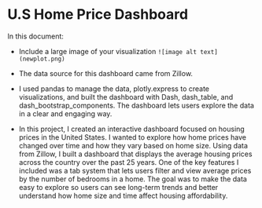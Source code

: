 # U.S Home Price Dashboard


In this document:
 - Include a large image of your visualization ```![image alt text](newplot.png)```

 - The data source for this dashboard came from Zillow.

 - I used pandas to manage the data, plotly.express to create visualizations, and built the dashboard with Dash, dash_table, and dash_bootstrap_components. The dashboard lets users explore the data in a clear and engaging way.
 
 - In this project, I created an interactive dashboard focused on housing prices in the United States. I wanted to explore how home prices have changed over time and how they vary based on home size. Using data from Zillow, I built a dashboard that displays the average housing prices across the country over the past 25 years. One of the key features I included was a tab system that lets users filter and view average prices by the number of bedrooms in a home. The goal was to make the data easy to explore so users can see long-term trends and better understand how home size and time affect housing affordability.